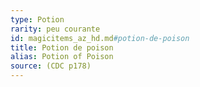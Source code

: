 ```yaml
---
type: Potion
rarity: peu courante
id: magicitems_az_hd.md#potion-de-poison
title: Potion de poison
alias: Potion of Poison
source: (CDC p178)
---
```


